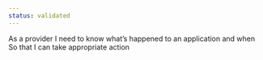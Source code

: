 ```yaml
---
status: validated
---
```


As a provider
I need to know what’s happened to an application and when
So that I can take appropriate action
